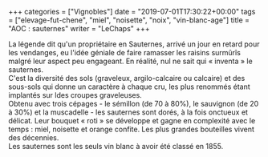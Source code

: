 +++
categories = ["Vignobles"]
date = "2019-07-01T17:30:22+00:00"
tags = ["elevage-fut-chene", "miel", "noisette", "noix", "vin-blanc-age"] 
title = "AOC : sauternes"
writer = "LeChaps"
+++

La légende dit qu'un propriétaire en Sauternes, arrivé un jour en retard pour les vendanges, eu l'idée géniale de faire ramasser les raisins surmûrîs malgré leur aspect peu engageant. En réalité, nul ne sait qui « inventa » le sauternes.  
C'est la diversité des sols (graveleux, argilo-calcaire ou calcaire) et des sous-sols qui donne un caractère à chaque cru, les plus renommés étant implantés sur ldes croupes graveleuses.  
Obtenu avec trois cépages - le sémillon (de 70 à 80%), le sauvignon (de 20 à 30%) et la muscadelle - les sauternes sont dorés, à la fois onctueux et délicat. Leur bouquet « roti » se développe et gagne en complexité avec le temps : miel, noisette et orange confite. Les plus grandes bouteilles vivent des décennies.  
Les sauternes sont les seuls vin blanc à avoir été classé en 1855.
